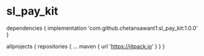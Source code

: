 # sl_pay_kit

dependencies {
	        implementation 'com.github.chetansawant1:sl_pay_kit:1.0.0'
	}
  
  allprojects {
		repositories {
			...
			maven { url 'https://jitpack.io' }
		}
	}

